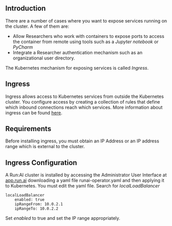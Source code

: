 ## Introduction

There are a number of cases where you want to expose services running on the cluster. A few of them are:

*   Allow Researchers who work with containers to expose ports to access the container from remote using tools such as a _Jupyter_ _notebook_ or _PyCharm_
*   Integrate a Researcher authentication mechanism such as an organizational user directory. 

The Kubernetes mechanism for exposing services is called _Ingress_.

## Ingress

Ingress allows access to Kubernetes services from outside the Kubernetes cluster. You configure access by creating a collection of rules that define which inbound connections reach which services. More information about ingress can be found <a href="https://kubernetes.io/docs/concepts/services-networking/ingress/" rel="noopener" target="_blank">here</a>.

## Requirements

Before installing ingress, you must obtain an IP Address or an IP address range which is external to the cluster.

## Ingress Configuration

A Run:AI cluster is installed by accessing the Administrator User Interface at [app.run.ai](https://app.run.ai) downloading a yaml file runai-operator.yaml and then applying it to Kubernetes. You must edit the yaml file. Search for _localLoadBalancer_

    localLoadBalancer
        enabled: true
        ipRangeFrom: 10.0.2.1
        ipRangeTo: 10.0.2.2

Set _enabled_ to true and set the IP range appropriately.
